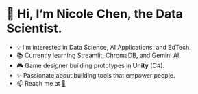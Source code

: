# 👋 Hi, I’m Nicole Chen, the Data Scientist.
- 💡 I’m interested in Data Science, AI Applications, and EdTech.
- 📚 Currently learning Streamlit, ChromaDB, and Gemini AI.
- 🎮 Game designer building prototypes in **Unity** (C#).
- ✨ Passionate about building tools that empower people.
- 📫 Reach me at [📧](mailto:nicolesy@umich.edu)

<!--
**nicoolesy/nicoolesy** is a ✨ _special_ ✨ repository because its `README.md` (this file) appears on your GitHub profile.

Here are some ideas to get you started:

- 🔭 I’m currently working on ...
- 🌱 I’m currently learning ...
- 👯 I’m looking to collaborate on ...
- 🤔 I’m looking for help with ...
- 💬 Ask me about ...
- 📫 How to reach me: ...
- 😄 Pronouns: ...
- ⚡ Fun fact: ...
-->
